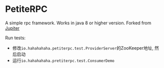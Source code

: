 # PetiteRPC
A simple rpc framework. Works in java 8 or higher version. Forked from [Jupiter](https://github.com/fengjiachun/Jupiter)

Run tests: 

- 修改`io.hahahahaha.petiterpc.test.ProviderServer`的ZooKeeper地址, 然后启动
- 运行`io.hahahahaha.pretiterpc.test.ConsumerDemo`